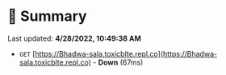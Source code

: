 # 📖 Summary
Last updated: **4/28/2022, 10:49:38 AM**

- `GET` [https://Bhadwa-sala.toxicblte.repl.co](https://Bhadwa-sala.toxicblte.repl.co) - **Down** (67ms)
